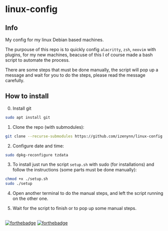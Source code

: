 # linux-config

## Info

My config for my linux Debian based machines.

The purpouse of this repo is to quickly config `alacritty`, `zsh`, `neovim` with plugins, for my new machines, beacuse of this I of course made a bash script to automate the process.

There are some steps that must be done manually, the script will pop up a message and wait for you to do the steps, please read the message carefully.

## How to install

0. Install git
```sh
sudo apt install git
```

1. Clone the repo (with submodules):
```sh
git clone --recurse-submodules https://github.com/izenynn/linux-config.git
```

2. Configure date and time:
```sh
sudo dpkg-reconfigure tzdata
```

3. To install just run the script `setup.sh` with sudo (for installations) and follow the instructions (some parts must be done manually):
```sh
chmod +x ./setup.sh
sudo ./setup
```

4. Open another terminal to do the manual steps, and left the script running on the other one.

5. Wait for the script to finish or to pop up some manual steps.

##
[![forthebadge](https://forthebadge.com/images/badges/0-percent-optimized.svg)](https://forthebadge.com)
[![forthebadge](https://forthebadge.com/images/badges/made-with-crayons.svg)](https://forthebadge.com)
